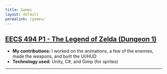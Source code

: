 ```yaml
---
title: Games
layout: default
permalink: /games/
---
```


## [EECS 494 P1 - The Legend of Zelda (Dungeon 1)](link-to-your-playable-game-or-github-repo)
- **My contributions:** I worked on the animations, a few of the enemies, made the weapons, and built the UI/HUD
- **Technology used:** Unity, C#, and Gimp (for sprites)

---
